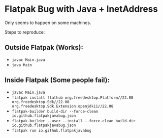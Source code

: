 # Flatpak Bug with Java + InetAddress

Only seems to happen on some machines.

Steps to reproduce:

## Outside Flatpak (Works):
* `javac Main.java`
* `java Main`

## Inside Flatpak (Some people fail):
* `javac Main.java`
* `flatpak install flathub org.freedesktop.Platform//22.08 org.freedesktop.Sdk//22.08 org.freedesktop.Sdk.Extension.openjdk11//22.08`
* `flatpak-builder build-dir --force-clean io.github.flatpakjavabug.json`
* `flatpak-builder --user --install --force-clean build-dir io.github.flatpakjavabug.json`
* `flatpak run io.github.flatpakjavabug`

